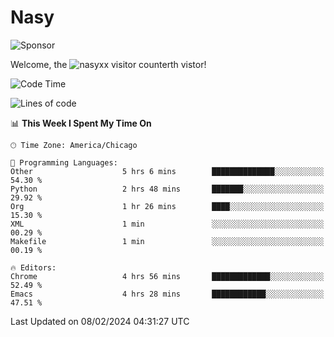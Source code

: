 # Nasy

<!--
<p align="center">
<img height="200" src="https://github-readme-stats.vercel.app/api?username=nasyxx&count_private=true&show_icons=true&theme=dracula&include_all_commits=true"/>
<img height="200" src="https://github-readme-stats.vercel.app/api/top-langs/?username=nasyxx&theme=dracula&hide=html,jupyter+notebook&count_private=true&show_icons=true"/>
</p>

  
----------------
-->

![Sponsor](https://img.shields.io/static/v1.svg?label=Sponsor&message=%E2%9D%A4&logo=GitHub&style=flat&color=pink)
 
Welcome, the ![nasyxx visitor counter](https://count.getloli.com/get/@nasyxx?theme=rule34)th vistor!
 
<!--START_SECTION:waka-->
![Code Time](http://img.shields.io/badge/Code%20Time-4%2C284%20hrs%2042%20mins-blue)

![Lines of code](https://img.shields.io/badge/From%20Hello%20World%20I%27ve%20Written-6.3%20million%20lines%20of%20code-blue)

📊 **This Week I Spent My Time On** 

```text
🕑︎ Time Zone: America/Chicago

💬 Programming Languages: 
Other                    5 hrs 6 mins        ██████████████░░░░░░░░░░░   54.30 % 
Python                   2 hrs 48 mins       ███████░░░░░░░░░░░░░░░░░░   29.92 % 
Org                      1 hr 26 mins        ████░░░░░░░░░░░░░░░░░░░░░   15.30 % 
XML                      1 min               ░░░░░░░░░░░░░░░░░░░░░░░░░   00.29 % 
Makefile                 1 min               ░░░░░░░░░░░░░░░░░░░░░░░░░   00.19 % 

🔥 Editors: 
Chrome                   4 hrs 56 mins       █████████████░░░░░░░░░░░░   52.49 % 
Emacs                    4 hrs 28 mins       ████████████░░░░░░░░░░░░░   47.51 % 
```


 Last Updated on 08/02/2024 04:31:27 UTC
<!--END_SECTION:waka-->

<!-- ![visitors](https://visitor-badge.laobi.icu/badge?page_id=nasyxx.nasyxx) -->
